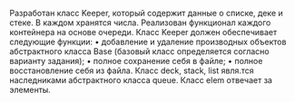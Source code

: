Разработан класс Keeper, который содержит данные о списке, деке и стеке. В каждом хранятся
числа. Реализован функционал каждого контейнера на основе очереди. 
Класс Keeper должен обеспечивает следующие функции:
  • добавление и удаление производных объектов абстрактного класса Base (базовый класс определяется согласно варианту задания);
  • полное сохранение себя в файле;
  • полное восстановление себя из файла.
Класс deck, stack, list явля.тся наследниками абстрактного класса queue. Класс elem отвечает за элементы.

